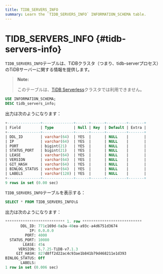 ```yaml
---
title: TIDB_SERVERS_INFO
summary: Learn the `TIDB_SERVERS_INFO` INFORMATION_SCHEMA table.
---
```


# TIDB\_SERVERS\_INFO {#tidb-servers-info}

`TIDB_SERVERS_INFO`テーブルは、TiDBクラスタ（つまり、tidb-serverプロセス）のTiDBサーバーに関する情報を提供します。

> **Note:**
>
> このテーブルは、[TiDB Serverless](https://docs.pingcap.com/tidbcloud/select-cluster-tier#tidb-serverless)クラスタでは利用できません。

```sql
USE INFORMATION_SCHEMA;
DESC tidb_servers_info;
```

出力は次のようになります：

```sql
+---------------+--------------+------+------+---------+-------+
| Field         | Type         | Null | Key  | Default | Extra |
+---------------+--------------+------+------+---------+-------+
| DDL_ID        | varchar(64)  | YES  |      | NULL    |       |
| IP            | varchar(64)  | YES  |      | NULL    |       |
| PORT          | bigint(21)   | YES  |      | NULL    |       |
| STATUS_PORT   | bigint(21)   | YES  |      | NULL    |       |
| LEASE         | varchar(64)  | YES  |      | NULL    |       |
| VERSION       | varchar(64)  | YES  |      | NULL    |       |
| GIT_HASH      | varchar(64)  | YES  |      | NULL    |       |
| BINLOG_STATUS | varchar(64)  | YES  |      | NULL    |       |
| LABELS        | varchar(128) | YES  |      | NULL    |       |
+---------------+--------------+------+------+---------+-------+
9 rows in set (0.00 sec)
```

`TIDB_SERVERS_INFO`テーブルを表示する：

```sql
SELECT * FROM TIDB_SERVERS_INFO\G
```

出力は次のようになります：

```sql
*************************** 1. row ***************************
       DDL_ID: 771c169d-0a3a-48ea-a93c-a4d6751d3674
           IP: 0.0.0.0
         PORT: 4000
  STATUS_PORT: 10080
        LEASE: 45s
      VERSION: 5.7.25-TiDB-v7.1.3
     GIT_HASH: 827d8ff2d22ac4c93ae1b841b79d468211e1d393
BINLOG_STATUS: Off
       LABELS:
1 row in set (0.006 sec)
```
